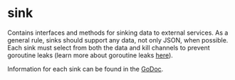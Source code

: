 # sink
Contains interfaces and methods for sinking data to external services. As a general rule, sinks should support any data, not only JSON, when possible. Each sink must select from both the data and kill channels to prevent goroutine leaks (learn more about goroutine leaks [here](https://www.ardanlabs.com/blog/2018/11/goroutine-leaks-the-forgotten-sender.html)).


Information for each sink can be found in the [GoDoc](https://pkg.go.dev/github.com/brexhq/substation/internal/sink).
